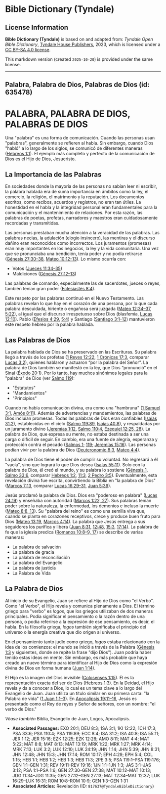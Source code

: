 # Bible Dictionary (Tyndale)

## License Information

**Bible Dictionary (Tyndale)** is based on and adapted from: _Tyndale Open Bible Dictionary_, [Tyndale House Publishers](https://tyndaleopenresources.com/), 2023, which is licensed under a [CC BY-SA 4.0 license](https://creativecommons.org/licenses/by-sa/4.0/legalcode.en).

This markdown version (created `2025-10-20`) is provided under the same license.



--------------------------------

## Palabra, Palabra de Dios, Palabras de Dios (id: 635478)

PALABRA, PALABRA DE DIOS, PALABRAS DE DIOS
==========================================

Una "palabra" es una forma de comunicación. Cuando las personas usan "palabras", generalmente se refieren al habla. Sin embargo, cuando Dios "habló" a lo largo de los siglos, se comunicó de diferentes maneras ([Hebreos 1:1](https://ref.ly/Heb1:1)). El ejemplo más completo y perfecto de la comunicación de Dios es el Hijo de Dios, Jesucristo.

La Importancia de las Palabras
------------------------------

En sociedades donde la mayoría de las personas no sabían leer ni escribir, la palabra hablada era de suma importancia en ámbitos como la ley, el comercio, la religión, el matrimonio y la reputación. Los documentos escritos, como recibos, acuerdos y registros, no eran tan útiles. La honestidad en el habla y la integridad personal eran fundamentales para la comunicación y el mantenimiento de relaciones. Por esta razón, las palabras de poetas, profetas, narradores y maestros eran cuidadosamente recordadas y transmitidas.

Las personas prestaban mucha atención a la veracidad de las palabras. Las palabras necias, la adulación (elogio insincero), las mentiras y el discurso dañino eran reconocidos como incorrectos. Los juramentos (promesas) eran muy importantes en los negocios, la ley y la vida comunitaria. Una vez que se pronunciaba una bendición, tenía poder y no podía retirarse ([Génesis 27:30–38](https://ref.ly/Gen27:30-Gen27:38), [Mateo 10:12–13](https://ref.ly/Matt10:12-Matt10:13)). Lo mismo ocurría con:

* Votos ([Jueces 11:34–35](https://ref.ly/Judg11:34-Judg11:35))
* Maldiciones ([Génesis 27:12–13](https://ref.ly/Gen27:12-Gen27:13))

Las palabras de comando, especialmente las de sacerdotes, jueces o reyes, también tenían gran poder ([Eclesiastés 8:4](https://ref.ly/Eccl8:4)).

Este respeto por las palabras continuó en el Nuevo Testamento. Las palabras revelan lo que hay en el corazón de una persona, por lo que cada palabra descuidada, hiriente o engañosa será juzgada ([Mateo 12:34–37](https://ref.ly/Matt12:34-Matt12:37), [5:22](https://ref.ly/Matt5:22)), al igual que el discurso irrespetuoso sobre Dios (blasfemia, [Lucas 12:10](https://ref.ly/Luke12:10)). Pablo ([Efesios 4:29](https://ref.ly/Eph4:29), [5:4](https://ref.ly/Eph5:4)) y Santiago ([Santiago 3:1–12](https://ref.ly/Jas3:1-Jas3:12)) mantuvieron este respeto hebreo por la palabra hablada.

Las Palabras de Dios
--------------------

La palabra hablada de Dios se ha preservado en las Escrituras. Su palabra llegó a través de los profetas ([1 Reyes 12:22](https://ref.ly/1Kgs12:22), [1 Crónicas 17:3](https://ref.ly/1Chr17:3), comparar [Lucas 3:2](https://ref.ly/Luke3:2)), quienes hablaron y actuaron “por la palabra del Señor”. La palabra de Dios también se manifestó en la ley, que Dios “pronunció” en el Sinaí ([Éxodo 20:1](https://ref.ly/Exod20:1)). Por lo tanto, hay muchos sinónimos legales para la "palabra" de Dios (ver [Salmo 119](https://ref.ly/Ps119:1-Ps119:176)):

* "Estatutos"
* "Mandamientos"
* "Principios"

Cuando no había comunicación divina, era como una "hambruna" ([1 Samuel 3:1](https://ref.ly/1Sam3:1), [Amós 8:11](https://ref.ly/Amos8:11)). Además de advertencias y mandamientos, las palabras de Dios incluían promesas. Todas las palabras de Dios eran confiables ([Isaías 31:2](https://ref.ly/Isa31:2)), establecidas en el cielo ([Salmo 119:89](https://ref.ly/Ps119:89), [Isaías 40:8](https://ref.ly/Isa40:8)), y respaldadas por un juramento divino ([Jeremías 1:12](https://ref.ly/Jer1:12), [Salmo 110:4](https://ref.ly/Ps110:4), [Ezequiel 12:25, 28](https://ref.ly/Ezek12:25,Ezek12:28)). La palabra de Dios, que expresa su mente, no estaba destinada a ser una carga o difícil de seguir. En cambio, era una fuente de alegría, esperanza y protección contra el pecado ([Salmos 1;](https://ref.ly/Ps1:1-Ps1:6) [119;](https://ref.ly/Ps119:1-Ps119:176) [Jeremías 15:16](https://ref.ly/Jer15:16)). Las personas podían vivir por la palabra de Dios ([Deuteronomio 8:3](https://ref.ly/Deut8:3), [Mateo 4:4](https://ref.ly/Matt4:4)).

La palabra de Dios tiene el poder de cumplir su voluntad. No regresará a él "vacía", sino que logrará lo que Dios desea ([Isaías 55:11](https://ref.ly/Isa55:11)). Solo con la palabra de Dios, él creó el mundo, y su palabra lo sostiene ([Génesis 1](https://ref.ly/Gen1:1-Gen1:31), [Salmo 33:6](https://ref.ly/Ps33:6), comparar [Hebreos 1:2](https://ref.ly/Heb1:2), [11:3](https://ref.ly/Heb11:3), [2 Pedro 3:5](https://ref.ly/2Pet3:5)). Eventualmente, esta revelación divina fue escrita, convirtiendo la Biblia en "la palabra de Dios" ([Marcos 7:13](https://ref.ly/Mark7:13), comparar [Lucas 16:29–31](https://ref.ly/Luke16:29-Luke16:31), [Juan 5:39](https://ref.ly/John5:39)).

Jesús proclamó la palabra de Dios. Dios era "poderoso en palabra" ([Lucas 24:19](https://ref.ly/Luke24:19)) y enseñaba con autoridad ([Marcos 1:22, 27](https://ref.ly/Mark1:22,Mark1:27)). Sus palabras tenían poder sobre la naturaleza, la enfermedad, los demonios e incluso la muerte ([Mateo 8:8, 13](https://ref.ly/Matt8:8,Matt8:13)). Su "palabra del reino" es como una semilla viva que, cuando se planta en corazones receptivos, crece y produce buen fruto para Dios ([Mateo 13:19,](https://ref.ly/Matt13:19) [Marcos 4:14](https://ref.ly/Mark4:14)). La palabra que Jesús entrega a sus seguidores los purifica y libera ([Juan 8:31](https://ref.ly/John8:31), [12:48](https://ref.ly/John12:48), [15:3](https://ref.ly/John15:3), [17:14](https://ref.ly/John17:14)). La palabra de fe que la iglesia predica ([Romanos 10:8](https://ref.ly/Rom10:8-Rom10:9,Rom10:17)[–](https://ref.ly/Rom10:8-Rom10:9)[9, 17](https://ref.ly/Rom10:8-Rom10:9,Rom10:17)) se describe de varias maneras:

* La palabra de salvación
* La palabra de gracia
* La palabra de reconciliación
* La palabra del Evangelio
* La palabra de justicia
* La Palabra de Vida

La Palabra de Dios
------------------

Al inicio de su Evangelio, Juan se refiere al Hijo de Dios como "el Verbo". Como "el Verbo", el Hijo revela y comunica plenamente a Dios. El término griego para "verbo" es *logos*, que los griegos utilizaban de dos maneras principales. Podía significar el pensamiento o la razón dentro de una persona, o podía referirse a la expresión de ese pensamiento, es decir, el habla. En la filosofía griega, *logos* también significaba el principio del universo o la energía creativa que dio origen al universo.

En el pensamiento tanto judío como griego, *logos* estaba relacionado con la idea de los comienzos: el mundo se inició a través de la Palabra ([Génesis 1:3](https://ref.ly/Gen1:3-Gen1:31) y siguientes, donde se repite la frase "dijo Dios"). Juan podría haber tenido estas ideas en mente. Sin embargo, es más probable que haya creado un nuevo término para identificar al Hijo de Dios como la expresión divina de Dios en forma humana ([Juan 1:14](https://ref.ly/John1:14)).

El Hijo es la imagen del Dios invisible ([Colosenses 1:15](https://ref.ly/Col1:15)). Él es la representación exacta del ser de Dios ([Hebreos 1:3](https://ref.ly/Heb1:3)). En la Deidad, el Hijo revela y da a conocer a Dios, lo cual es un tema clave a lo largo del Evangelio de Juan. Juan utiliza un título similar en su primera carta: "la Palabra de vida" ([1 Juan 1:1–3](https://ref.ly/1John1:1-1John1:3)). En [Apocalipsis 19:11–16](https://ref.ly/Rev19:11-Rev19:16), Jesús es presentado como el Rey de reyes y Señor de señores, con un nombre: "el verbo de Dios."

*Véase también* Biblia, Evangelio de Juan, Logos, Apocalipsis.

* **Associated Passages:** EXO 20:1; DEU 8:3; 1SA 3:1; 1KI 12:22; 1CH 17:3; PSA 33:6; PSA 110:4; PSA 119:89; ECC 8:4; ISA 31:2; ISA 40:8; ISA 55:11; JER 1:12; JER 15:16; EZK 12:25; EZK 12:28; AMO 8:11; MAT 4:4; MAT 5:22; MAT 8:8; MAT 8:13; MAT 13:19; MRK 1:22; MRK 1:27; MRK 4:14; MRK 7:13; LUK 3:2; LUK 12:10; LUK 24:19; JHN 1:14; JHN 5:39; JHN 8:31; JHN 12:48; JHN 15:3; JHN 17:14; ROM 10:17; EPH 4:29; EPH 5:4; COL 1:15; HEB 1:1; HEB 1:2; HEB 1:3; HEB 11:3; 2PE 3:5; PSA 119:1–PSA 119:176; GEN 1:1–GEN 1:31; REV 19:11–REV 19:16; 1JN 1:1–1JN 1:3; JAS 3:1–JAS 3:12; PSA 1:1–PSA 1:6; GEN 27:30–GEN 27:38; MAT 10:12–MAT 10:13; JDG 11:34–JDG 11:35; GEN 27:12–GEN 27:13; MAT 12:34–MAT 12:37; LUK 16:29–LUK 16:31; ROM 10:8–ROM 10:9; GEN 1:3–GEN 1:31
* **Associated Articles:** Revelación (ID: `817637@TyndaleBibleDictionary`)

